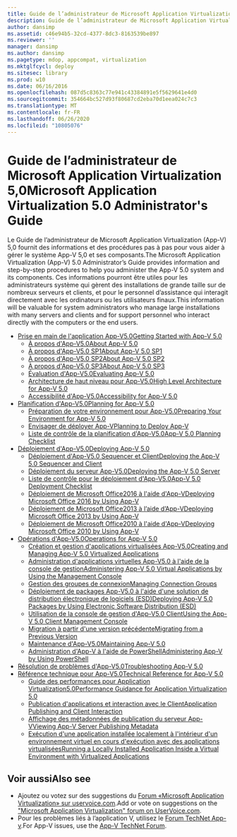 ```yaml
---
title: Guide de l’administrateur de Microsoft Application Virtualization 5,0
description: Guide de l’administrateur de Microsoft Application Virtualization 5,0
author: dansimp
ms.assetid: c46e94b5-32cd-4377-8dc3-8163539be897
ms.reviewer: ''
manager: dansimp
ms.author: dansimp
ms.pagetype: mdop, appcompat, virtualization
ms.mktglfcycl: deploy
ms.sitesec: library
ms.prod: w10
ms.date: 06/16/2016
ms.openlocfilehash: 087d5c8363c77e941c43384891e5f5629641e4d0
ms.sourcegitcommit: 354664bc527d93f80687cd2eba70d1eea024c7c3
ms.translationtype: MT
ms.contentlocale: fr-FR
ms.lasthandoff: 06/26/2020
ms.locfileid: "10805076"
---
```

# <span data-ttu-id="fd51d-103">Guide de l’administrateur de Microsoft Application Virtualization 5,0</span><span class="sxs-lookup"><span data-stu-id="fd51d-103">Microsoft Application Virtualization 5.0 Administrator's Guide</span></span>

<span data-ttu-id="fd51d-104">Le Guide de l’administrateur de Microsoft Application Virtualization (App-V) 5,0 fournit des informations et des procédures pas à pas pour vous aider à gérer le système App-V 5,0 et ses composants.</span><span class="sxs-lookup"><span data-stu-id="fd51d-104">The Microsoft Application Virtualization (App-V) 5.0 Administrator’s Guide provides information and step-by-step procedures to help you administer the App-V 5.0 system and its components.</span></span> <span data-ttu-id="fd51d-105">Ces informations pourront être utiles pour les administrateurs système qui gèrent des installations de grande taille sur de nombreux serveurs et clients, et pour le personnel d’assistance qui interagit directement avec les ordinateurs ou les utilisateurs finaux.</span><span class="sxs-lookup"><span data-stu-id="fd51d-105">This information will be valuable for system administrators who manage large installations with many servers and clients and for support personnel who interact directly with the computers or the end users.</span></span>

- [<span data-ttu-id="fd51d-106">Prise en main de l'application App-V5.0</span><span class="sxs-lookup"><span data-stu-id="fd51d-106">Getting Started with App-V 5.0</span></span>](getting-started-with-app-v-50--rtm.md)
  - [<span data-ttu-id="fd51d-107">À propos d'App-V5.0</span><span class="sxs-lookup"><span data-stu-id="fd51d-107">About App-V 5.0</span></span>](about-app-v-50.md)
  - [<span data-ttu-id="fd51d-108">À propos d'App-V5.0 SP1</span><span class="sxs-lookup"><span data-stu-id="fd51d-108">About App-V 5.0 SP1</span></span>](about-app-v-50-sp1.md)
  - [<span data-ttu-id="fd51d-109">À propos d'App-V5.0 SP2</span><span class="sxs-lookup"><span data-stu-id="fd51d-109">About App-V 5.0 SP2</span></span>](about-app-v-50-sp2.md)
  - [<span data-ttu-id="fd51d-110">À propos d'App-V5.0 SP3</span><span class="sxs-lookup"><span data-stu-id="fd51d-110">About App-V 5.0 SP3</span></span>](about-app-v-50-sp3.md)
  - [<span data-ttu-id="fd51d-111">Évaluation d'App-V5.0</span><span class="sxs-lookup"><span data-stu-id="fd51d-111">Evaluating App-V 5.0</span></span>](evaluating-app-v-50.md)
  - [<span data-ttu-id="fd51d-112">Architecture de haut niveau pour App-V5.0</span><span class="sxs-lookup"><span data-stu-id="fd51d-112">High Level Architecture for App-V 5.0</span></span>](high-level-architecture-for-app-v-50.md)
  - [<span data-ttu-id="fd51d-113">Accessibilité d'App-V5.0</span><span class="sxs-lookup"><span data-stu-id="fd51d-113">Accessibility for App-V 5.0</span></span>](accessibility-for-app-v-50.md)
- [<span data-ttu-id="fd51d-114">Planification d'App-V5.0</span><span class="sxs-lookup"><span data-stu-id="fd51d-114">Planning for App-V 5.0</span></span>](planning-for-app-v-50-rc.md)
  - [<span data-ttu-id="fd51d-115">Préparation de votre environnement pour App-V5.0</span><span class="sxs-lookup"><span data-stu-id="fd51d-115">Preparing Your Environment for App-V 5.0</span></span>](preparing-your-environment-for-app-v-50.md)
  - [<span data-ttu-id="fd51d-116">Envisager de déployer App-V</span><span class="sxs-lookup"><span data-stu-id="fd51d-116">Planning to Deploy App-V</span></span>](planning-to-deploy-app-v.md)
  - [<span data-ttu-id="fd51d-117">Liste de contrôle de la planification d'App-V5.0</span><span class="sxs-lookup"><span data-stu-id="fd51d-117">App-V 5.0 Planning Checklist</span></span>](app-v-50-planning-checklist.md)
- [<span data-ttu-id="fd51d-118">Déploiement d'App-V5.0</span><span class="sxs-lookup"><span data-stu-id="fd51d-118">Deploying App-V 5.0</span></span>](deploying-app-v-50.md)
  - [<span data-ttu-id="fd51d-119">Déploiement d'App-V5.0 Sequencer et Client</span><span class="sxs-lookup"><span data-stu-id="fd51d-119">Deploying the App-V 5.0 Sequencer and Client</span></span>](deploying-the-app-v-50-sequencer-and-client.md)
  - [<span data-ttu-id="fd51d-120">Déploiement du serveur App-V5.0</span><span class="sxs-lookup"><span data-stu-id="fd51d-120">Deploying the App-V 5.0 Server</span></span>](deploying-the-app-v-50-server.md)
  - [<span data-ttu-id="fd51d-121">Liste de contrôle pour le déploiement d'App-V5.0</span><span class="sxs-lookup"><span data-stu-id="fd51d-121">App-V 5.0 Deployment Checklist</span></span>](app-v-50-deployment-checklist.md)
  - [<span data-ttu-id="fd51d-122">Déploiement de Microsoft Office2016 à l'aide d'App-V</span><span class="sxs-lookup"><span data-stu-id="fd51d-122">Deploying Microsoft Office 2016 by Using App-V</span></span>](deploying-microsoft-office-2016-by-using-app-v.md)
  - [<span data-ttu-id="fd51d-123">Déploiement de Microsoft Office2013 à l’aide d’App-V</span><span class="sxs-lookup"><span data-stu-id="fd51d-123">Deploying Microsoft Office 2013 by Using App-V</span></span>](deploying-microsoft-office-2013-by-using-app-v.md)
  - [<span data-ttu-id="fd51d-124">Déploiement de Microsoft Office2010 à l'aide d'App-V</span><span class="sxs-lookup"><span data-stu-id="fd51d-124">Deploying Microsoft Office 2010 by Using App-V</span></span>](deploying-microsoft-office-2010-by-using-app-v.md)
- [<span data-ttu-id="fd51d-125">Opérations d'App-V5.0</span><span class="sxs-lookup"><span data-stu-id="fd51d-125">Operations for App-V 5.0</span></span>](operations-for-app-v-50.md)
  - [<span data-ttu-id="fd51d-126">Création et gestion d'applications virtualisées App-V5.0</span><span class="sxs-lookup"><span data-stu-id="fd51d-126">Creating and Managing App-V 5.0 Virtualized Applications</span></span>](creating-and-managing-app-v-50-virtualized-applications.md)
  - [<span data-ttu-id="fd51d-127">Administration d'applications virtuelles App-V5.0 à l'aide de la console de gestion</span><span class="sxs-lookup"><span data-stu-id="fd51d-127">Administering App-V 5.0 Virtual Applications by Using the Management Console</span></span>](administering-app-v-50-virtual-applications-by-using-the-management-console.md)
  - [<span data-ttu-id="fd51d-128">Gestion des groupes de connexion</span><span class="sxs-lookup"><span data-stu-id="fd51d-128">Managing Connection Groups</span></span>](managing-connection-groups.md)
  - [<span data-ttu-id="fd51d-129">Déploiement de packages App-V5.0 à l'aide d'une solution de distribution électronique de logiciels (ESD)</span><span class="sxs-lookup"><span data-stu-id="fd51d-129">Deploying App-V 5.0 Packages by Using Electronic Software Distribution (ESD)</span></span>](deploying-app-v-50-packages-by-using-electronic-software-distribution--esd-.md)
  - [<span data-ttu-id="fd51d-130">Utilisation de la console de gestion d'App-V5.0 Client</span><span class="sxs-lookup"><span data-stu-id="fd51d-130">Using the App-V 5.0 Client Management Console</span></span>](using-the-app-v-50-client-management-console.md)
  - [<span data-ttu-id="fd51d-131">Migration à partir d'une version précédente</span><span class="sxs-lookup"><span data-stu-id="fd51d-131">Migrating from a Previous Version</span></span>](migrating-from-a-previous-version-app-v-50.md)
  - [<span data-ttu-id="fd51d-132">Maintenance d'App-V5.0</span><span class="sxs-lookup"><span data-stu-id="fd51d-132">Maintaining App-V 5.0</span></span>](maintaining-app-v-50.md)
  - [<span data-ttu-id="fd51d-133">Administration d'App-V à l'aide de PowerShell</span><span class="sxs-lookup"><span data-stu-id="fd51d-133">Administering App-V by Using PowerShell</span></span>](administering-app-v-by-using-powershell.md)
- [<span data-ttu-id="fd51d-134">Résolution de problèmes d'App-V5.0</span><span class="sxs-lookup"><span data-stu-id="fd51d-134">Troubleshooting App-V 5.0</span></span>](troubleshooting-app-v-50.md)
- [<span data-ttu-id="fd51d-135">Référence technique pour App-V5.0</span><span class="sxs-lookup"><span data-stu-id="fd51d-135">Technical Reference for App-V 5.0</span></span>](technical-reference-for-app-v-50.md)
  - [<span data-ttu-id="fd51d-136">Guide des performances pour Application Virtualization5.0</span><span class="sxs-lookup"><span data-stu-id="fd51d-136">Performance Guidance for Application Virtualization 5.0</span></span>](performance-guidance-for-application-virtualization-50.md)
  - [<span data-ttu-id="fd51d-137">Publication d'applications et interaction avec le Client</span><span class="sxs-lookup"><span data-stu-id="fd51d-137">Application Publishing and Client Interaction</span></span>](application-publishing-and-client-interaction.md)
  - [<span data-ttu-id="fd51d-138">Affichage des métadonnées de publication du serveur App-V</span><span class="sxs-lookup"><span data-stu-id="fd51d-138">Viewing App-V Server Publishing Metadata</span></span>](viewing-app-v-server-publishing-metadata.md)
  - [<span data-ttu-id="fd51d-139">Exécution d'une application installée localement à l'intérieur d'un environnement virtuel en cours d'exécution avec des applications virtualisées</span><span class="sxs-lookup"><span data-stu-id="fd51d-139">Running a Locally Installed Application Inside a Virtual Environment with Virtualized Applications</span></span>](running-a-locally-installed-application-inside-a-virtual-environment-with-virtualized-applications.md)

## <span data-ttu-id="fd51d-140">Voir aussi</span><span class="sxs-lookup"><span data-stu-id="fd51d-140">Also see</span></span>

- <span data-ttu-id="fd51d-141">Ajoutez ou votez sur des suggestions du [Forum «Microsoft Application Virtualization» sur uservoice.com](http://appv.uservoice.com/forums/280448-microsoft-application-virtualization).</span><span class="sxs-lookup"><span data-stu-id="fd51d-141">Add or vote on suggestions on the ["Microsoft Application Virtualization" forum on UserVoice.com](http://appv.uservoice.com/forums/280448-microsoft-application-virtualization).</span></span>
- <span data-ttu-id="fd51d-142">Pour les problèmes liés à l’application V, utilisez le [Forum TechNet App-v](https://social.technet.microsoft.com/Forums/home?forum=mdopappv).</span><span class="sxs-lookup"><span data-stu-id="fd51d-142">For App-V issues, use the [App-V TechNet Forum](https://social.technet.microsoft.com/Forums/home?forum=mdopappv).</span></span>
